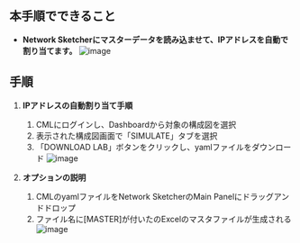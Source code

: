 ## 本手順でできること
* **Network Sketcherにマスターデータを読み込ませて、IPアドレスを自動で割り当てます。**
![image](https://github.com/cisco-open/network-sketcher/assets/13013736/decca476-072f-43b4-9404-8034b2ba0406)


## 手順
1. **IPアドレスの自動割り当て手順**
    1. CMLにログインし、Dashboardから対象の構成図を選択
    2. 表示された構成図画面で「SIMULATE」タブを選択
    3. 「DOWNLOAD LAB」ボタンをクリックし、yamlファイルをダウンロード
      ![image](https://github.com/cisco-open/network-sketcher/assets/13013736/d1e78e14-3bc9-4aa1-9fc0-f4a2521e92c0)


1. **オプションの説明**
    1. CMLのyamlファイルをNetwork SketcherのMain Panelにドラッグアンドドロップ
    2. ファイル名に[MASTER]が付いたのExcelのマスタファイルが生成される
        ![image](https://github.com/cisco-open/network-sketcher/assets/13013736/600ae865-40e1-43bf-871f-98546f6e6b37)




